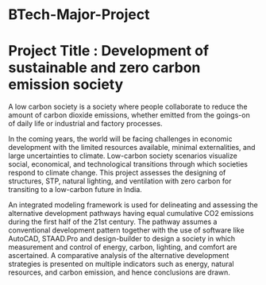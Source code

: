 # BTech-Major-Project
# Project Title : Development of sustainable and zero carbon emission society

A low carbon society is a society where people collaborate to reduce the amount of carbon dioxide emissions, whether emitted from the goings-on of daily life or industrial and factory processes.

In the coming years, the world will be facing challenges in economic development with the limited resources available, minimal externalities, and large
uncertainties to climate. Low-carbon society scenarios visualize social, economical, and technological transitions through which societies respond to climate change.
This project assesses the designing of structures, STP, natural lighting, and ventilation with zero carbon for transiting to a low-carbon future in India.

An integrated modeling framework is used for delineating and assessing the alternative development pathways having equal cumulative CO2 emissions during the first half of the 21st century. The pathway assumes a conventional development pattern together with the use of software like AutoCAD, STAAD.Pro and design-builder to design a society in which measurement and control of energy, carbon, lighting, and comfort are ascertained. A comparative analysis of the alternative development strategies is presented on multiple indicators such as energy, natural resources, and carbon emission, and hence conclusions are drawn.
